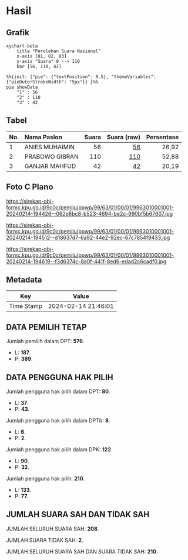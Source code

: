 # Hasil

## Grafik

```mermaid
xychart-beta
    title "Perolehan Suara Nasional"
    x-axis [01, 02, 03]
    y-axis "Suara" 0 --> 110
    bar [56, 110, 42]
```

```mermaid
%%{init: {"pie": {"textPosition": 0.5}, "themeVariables": {"pieOuterStrokeWidth": "5px"}} }%%
pie showData
    "1" : 56
    "2" : 110
    "3" : 42
```

## Tabel

| No. | Nama Paslon    | Suara | Suara (raw) | Persentase |
|:--- |:-------------- | -----:| -----------:| ----------:|
| 1   | ANIES MUHAIMIN | 56    | [56][p-1]   | 26,92      |
| 2   | PRABOWO GIBRAN | 110   | [110][p-2]  | 52,88      |
| 3   | GANJAR MAHFUD  | 42    | [42][p-3]   | 20,19      |


[p-1]: https://github.com/gigit-pemilu/pemilu-2024/blob/main/pilpres/hitung-suara/sub/99-luar-negeri/sub/63-kuching-malaysia/sub/01-kuching-malaysia/sub/0001-kuching-malaysia/sub/001-tps/sub/paslon-1.txt
[p-2]: https://github.com/gigit-pemilu/pemilu-2024/blob/main/pilpres/hitung-suara/sub/99-luar-negeri/sub/63-kuching-malaysia/sub/01-kuching-malaysia/sub/0001-kuching-malaysia/sub/001-tps/sub/paslon-2.txt
[p-3]: https://github.com/gigit-pemilu/pemilu-2024/blob/main/pilpres/hitung-suara/sub/99-luar-negeri/sub/63-kuching-malaysia/sub/01-kuching-malaysia/sub/0001-kuching-malaysia/sub/001-tps/sub/paslon-3.txt

## Foto C Plano

https://sirekap-obj-formc.kpu.go.id/9c0c/pemilu/ppwp/99/63/01/00/01/9963010001001-20240214-194426--062e8bc8-b523-4694-be2c-990bf5b67607.jpg

https://sirekap-obj-formc.kpu.go.id/9c0c/pemilu/ppwp/99/63/01/00/01/9963010001001-20240214-194512--d18637d7-6a92-44e2-92ec-67c7854f9433.jpg

https://sirekap-obj-formc.kpu.go.id/9c0c/pemilu/ppwp/99/63/01/00/01/9963010001001-20240214-194619--f3d6374c-8a0f-441f-8ed6-edad2c6cadf0.jpg


## Metadata

| Key        | Value               |
| ---------- | ------------------- |
| Time Stamp | 2024-02-14 21:46:01 |


## DATA PEMILIH TETAP

Jumlah pemilih dalam DPT: **576**.
 * L: **187**.
 * P: **389**.

## DATA PENGGUNA HAK PILIH

Jumlah pengguna hak pilih dalam DPT: **80**.
 * L: **37**.
 * P: **43**.

Jumlah pengguna hak pilih dalam DPTb: **8**.
 * L: **6**.
 * P: **2**.

Jumlah pengguna hak pilih dalam DPK: **122**.
 * L: **90**.
 * P: **32**.

Jumlah pengguna hak pilih: **210**.
 * L: **133**.
 * P: **77**.

## JUMLAH SUARA SAH DAN TIDAK SAH

JUMLAH SELURUH SUARA SAH: **208**.

JUMLAH SUARA TIDAK SAH: **2**.

JUMLAH SELURUH SUARA SAH DAN SUARA TIDAK SAH: **210**.


